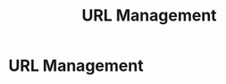 ﻿---
uid: url-management
locale: en
title: URL Management
dnneditions: DNN Platform, Evoq Content,Evoq Engage
dnnversion: 09.02.00
related-topics: 
---

# URL Management
